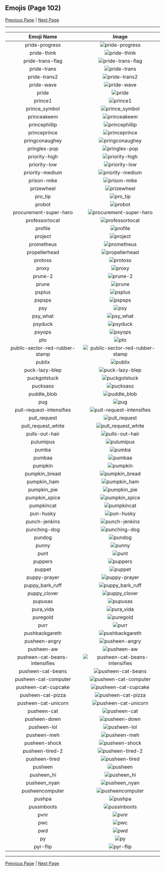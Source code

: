 
## Emojis (Page 102)

[Previous Page](/docs/hc/page-p-0101.md)
  | [Next Page](/docs/hc/page-p-0103.md)

<hr />

|Emoji Name|Image|
| :-: | :-: |
|pride-progress| ![pride-progress](/emojis/hc/pride-progress.png)|
|pride-think| ![pride-think](/emojis/hc/pride-think.png)|
|pride-trans-flag| ![pride-trans-flag](/emojis/hc/pride-trans-flag.png)|
|pride-trans| ![pride-trans](/emojis/hc/pride-trans.png)|
|pride-trans2| ![pride-trans2](/emojis/hc/pride-trans2.png)|
|pride-wave| ![pride-wave](/emojis/hc/pride-wave.png)|
|pride| ![pride](/emojis/hc/pride.png)|
|prince1| ![prince1](/emojis/hc/prince1.gif)|
|prince_symbol| ![prince_symbol](/emojis/hc/prince_symbol.png)|
|princeakeem| ![princeakeem](/emojis/hc/princeakeem.jpg)|
|princephillip| ![princephillip](/emojis/hc/princephillip.png)|
|princeprince| ![princeprince](/emojis/hc/princeprince.png)|
|pringconaughey| ![pringconaughey](/emojis/hc/pringconaughey.png)|
|pringles-pop| ![pringles-pop](/emojis/hc/pringles-pop.gif)|
|priority-high| ![priority-high](/emojis/hc/priority-high.png)|
|priority-low| ![priority-low](/emojis/hc/priority-low.png)|
|priority-medium| ![priority-medium](/emojis/hc/priority-medium.png)|
|prison-mike| ![prison-mike](/emojis/hc/prison-mike.png)|
|prizewheel| ![prizewheel](/emojis/hc/prizewheel.gif)|
|pro_tip| ![pro_tip](/emojis/hc/pro_tip.png)|
|probot| ![probot](/emojis/hc/probot.png)|
|procurement-super-hero| ![procurement-super-hero](/emojis/hc/procurement-super-hero.png)|
|professortocat| ![professortocat](/emojis/hc/professortocat.png)|
|profile| ![profile](/emojis/hc/profile.png)|
|project| ![project](/emojis/hc/project.jpg)|
|prometheus| ![prometheus](/emojis/hc/prometheus.png)|
|propellerhead| ![propellerhead](/emojis/hc/propellerhead.jpg)|
|protoss| ![protoss](/emojis/hc/protoss.jpg)|
|proxy| ![proxy](/emojis/hc/proxy.png)|
|prune-2| ![prune-2](/emojis/hc/prune-2.png)|
|prune| ![prune](/emojis/hc/prune.png)|
|psplus| ![psplus](/emojis/hc/psplus.png)|
|pspsps| ![pspsps](/emojis/hc/pspsps.gif)|
|psy| ![psy](/emojis/hc/psy.gif)|
|psy_what| ![psy_what](/emojis/hc/psy_what.png)|
|psyduck| ![psyduck](/emojis/hc/psyduck.png)|
|psyops| ![psyops](/emojis/hc/psyops.jpg)|
|pto| ![pto](/emojis/hc/pto.png)|
|public-sector-red-rubber-stamp| ![public-sector-red-rubber-stamp](/emojis/hc/public-sector-red-rubber-stamp.jpg)|
|publix| ![publix](/emojis/hc/publix.jpg)|
|puck-lazy-blep| ![puck-lazy-blep](/emojis/hc/puck-lazy-blep.png)|
|puckgotstuck| ![puckgotstuck](/emojis/hc/puckgotstuck.png)|
|pucksass| ![pucksass](/emojis/hc/pucksass.png)|
|puddle_blob| ![puddle_blob](/emojis/hc/puddle_blob.png)|
|pug| ![pug](/emojis/hc/pug.png)|
|pull-request-intensifies| ![pull-request-intensifies](/emojis/hc/pull-request-intensifies.gif)|
|pull_request| ![pull_request](/emojis/hc/pull_request.png)|
|pull_request_white| ![pull_request_white](/emojis/hc/pull_request_white.png)|
|pulls-out-hair| ![pulls-out-hair](/emojis/hc/pulls-out-hair.png)|
|pulumipus| ![pulumipus](/emojis/hc/pulumipus.png)|
|pumba| ![pumba](/emojis/hc/pumba.png)|
|pumbaa| ![pumbaa](/emojis/hc/pumbaa.png)|
|pumpkin| ![pumpkin](/emojis/hc/pumpkin.gif)|
|pumpkin_bread| ![pumpkin_bread](/emojis/hc/pumpkin_bread.png)|
|pumpkin_ham| ![pumpkin_ham](/emojis/hc/pumpkin_ham.gif)|
|pumpkin_pie| ![pumpkin_pie](/emojis/hc/pumpkin_pie.png)|
|pumpkin_spice| ![pumpkin_spice](/emojis/hc/pumpkin_spice.png)|
|pumpkincat| ![pumpkincat](/emojis/hc/pumpkincat.png)|
|pun-husky| ![pun-husky](/emojis/hc/pun-husky.png)|
|punch-jenkins| ![punch-jenkins](/emojis/hc/punch-jenkins.png)|
|punching-dog| ![punching-dog](/emojis/hc/punching-dog.gif)|
|pundog| ![pundog](/emojis/hc/pundog.png)|
|punny| ![punny](/emojis/hc/punny.png)|
|punt| ![punt](/emojis/hc/punt.png)|
|puppers| ![puppers](/emojis/hc/puppers.png)|
|puppet| ![puppet](/emojis/hc/puppet.png)|
|puppy-prayer| ![puppy-prayer](/emojis/hc/puppy-prayer.png)|
|puppy_bark_ruff| ![puppy_bark_ruff](/emojis/hc/puppy_bark_ruff.gif)|
|puppy_clover| ![puppy_clover](/emojis/hc/puppy_clover.gif)|
|pupusas| ![pupusas](/emojis/hc/pupusas.jpg)|
|pura_vida| ![pura_vida](/emojis/hc/pura_vida.jpg)|
|puregold| ![puregold](/emojis/hc/puregold.jpg)|
|purr| ![purr](/emojis/hc/purr.png)|
|pushbackgareth| ![pushbackgareth](/emojis/hc/pushbackgareth.png)|
|pusheen-angry| ![pusheen-angry](/emojis/hc/pusheen-angry.png)|
|pusheen-aw| ![pusheen-aw](/emojis/hc/pusheen-aw.png)|
|pusheen-cat-beans-intensifies| ![pusheen-cat-beans-intensifies](/emojis/hc/pusheen-cat-beans-intensifies.gif)|
|pusheen-cat-beans| ![pusheen-cat-beans](/emojis/hc/pusheen-cat-beans.gif)|
|pusheen-cat-computer| ![pusheen-cat-computer](/emojis/hc/pusheen-cat-computer.gif)|
|pusheen-cat-cupcake| ![pusheen-cat-cupcake](/emojis/hc/pusheen-cat-cupcake.gif)|
|pusheen-cat-pizza| ![pusheen-cat-pizza](/emojis/hc/pusheen-cat-pizza.gif)|
|pusheen-cat-unicorn| ![pusheen-cat-unicorn](/emojis/hc/pusheen-cat-unicorn.gif)|
|pusheen-cat| ![pusheen-cat](/emojis/hc/pusheen-cat.png)|
|pusheen-down| ![pusheen-down](/emojis/hc/pusheen-down.png)|
|pusheen-lol| ![pusheen-lol](/emojis/hc/pusheen-lol.png)|
|pusheen-meh| ![pusheen-meh](/emojis/hc/pusheen-meh.png)|
|pusheen-shock| ![pusheen-shock](/emojis/hc/pusheen-shock.png)|
|pusheen-tired-2| ![pusheen-tired-2](/emojis/hc/pusheen-tired-2.png)|
|pusheen-tired| ![pusheen-tired](/emojis/hc/pusheen-tired.png)|
|pusheen| ![pusheen](/emojis/hc/pusheen.gif)|
|pusheen_hi| ![pusheen_hi](/emojis/hc/pusheen_hi.gif)|
|pusheen_nyan| ![pusheen_nyan](/emojis/hc/pusheen_nyan.gif)|
|pusheencomputer| ![pusheencomputer](/emojis/hc/pusheencomputer.gif)|
|pushpa| ![pushpa](/emojis/hc/pushpa.jpg)|
|pussinboots| ![pussinboots](/emojis/hc/pussinboots.png)|
|pvnr| ![pvnr](/emojis/hc/pvnr.jpg)|
|pwc| ![pwc](/emojis/hc/pwc.png)|
|pwd| ![pwd](/emojis/hc/pwd.jpg)|
|py| ![py](/emojis/hc/py.png)|
|pyr-flip| ![pyr-flip](/emojis/hc/pyr-flip.png)|

<hr/>

[Previous Page](/docs/hc/page-p-0101.md)
  | [Next Page](/docs/hc/page-p-0103.md)